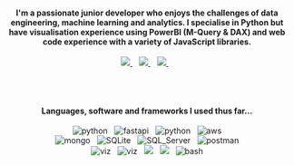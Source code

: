 <h4 align="center">I'm a passionate junior developer who enjoys the challenges of data engineering, machine learning and analytics. I specialise in Python but have visualisation experience using PowerBI (M-Query & DAX) and web code experience with a variety of JavaScript libraries.</h4>
<p align="center">
    <a href="https://www.linkedin.com/in/jordan-hoare/">
        <img src="https://img.shields.io/badge/LinkedIn-0077B5?style=for-the-badge&logo=linkedin&logoColor=white" />
    </a>&nbsp;&nbsp;
    <a href="https://www.kaggle.com/jordanhoare">
        <img src="https://img.shields.io/badge/Kaggle-20BEFF?style=for-the-badge&logo=Kaggle&logoColor=white" />
    </a>&nbsp;&nbsp;
    <a href="mailto:jordanhoare0@gmail.com">
        <img src="https://img.shields.io/badge/Gmail-D14836?style=for-the-badge&logo=gmail&logoColor=white" />
    </a>&nbsp;&nbsp;
</p>

<br><br>

<!--techy list-->
<h4 align="center">Languages, software and frameworks I used thus far...</h4>

<p align="center">
    <img src="https://img.shields.io/badge/python%20-%2314354C.svg?&style=for-the-badge&logo=python&logoColor=white"
        alt="python" />&nbsp;&nbsp;
    <img src="https://img.shields.io/badge/fastapi-109989?style=for-the-badge&logo=FASTAPI&logoColor=white"
        alt="fastapi" />&nbsp;&nbsp;
    <img src="https://img.shields.io/badge/R-276DC3?style=for-the-badge&logo=r&logoColor=white" alt="python" />&nbsp;&nbsp;
    <img src="https://img.shields.io/badge/Amazon_AWS-FF9900?style=for-the-badge&logo=amazonaws&logoColor=white"
        alt="aws" />
    </br>
    <img src="https://img.shields.io/badge/MongoDB-%234ea94b.svg?&style=for-the-badge&logo=mongodb&logoColor=white"
        alt="mongo" />&nbsp;&nbsp;
    <img src="https://img.shields.io/badge/SQLite-07405E?style=for-the-badge&logo=sqlite&logoColor=white"
        alt="SQLite" />&nbsp;&nbsp;
    <img src="https://img.shields.io/badge/Microsoft_SQL_Server-CC2927?style=for-the-badge&logo=microsoft-sql-server&logoColor=white"
        alt="SQL_Server" />&nbsp;&nbsp;
    <img src="https://img.shields.io/badge/postman-FF6C37?style=for-the-badge&logo=postman&logoColor=white"
        alt="postman" />
    </br>
    <img src="https://img.shields.io/badge/Tableau-E97627?style=for-the-badge&logo=Tableau&logoColor=white" alt="viz" />&nbsp;&nbsp;
    <img src="https://img.shields.io/badge/PowerBI-F2C811?style=for-the-badge&logo=Power%20BI&logoColor=white"
        alt="viz" />&nbsp;&nbsp;
    <img src="https://img.shields.io/badge/Windows-0078D6?style=for-the-badge&logo=windows&logoColor=white" />&nbsp;&nbsp;
    <img src="https://img.shields.io/badge/mac%20os-000000?style=for-the-badge&logo=apple&logoColor=white" />&nbsp;&nbsp;
    <img src="https://img.shields.io/badge/GIT-E44C30?style=for-the-badge&logo=git&logoColor=white" alt="bash" />
    </br>
</p>

</br>
